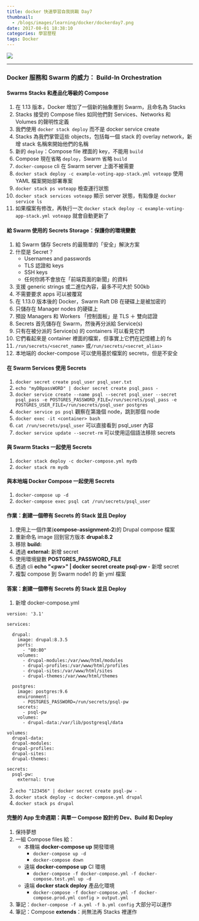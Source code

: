 ```yaml
---
title: docker 快速學習自我挑戰 Day7
thumbnail:
  - /blogs/images/learning/docker/dockerday7.png
date: 2017-08-01 18:38:10
categories: 學習歷程
tags: Docker
---
```

<img src="/blogs/images/learning/docker/dockerday7.png">

***
### Docker 服務和 Swarm 的威力： Build-In Orchestration
#### Swarms Stacks 和產品化等級的 Compose
1. 在 1.13 版本，Docker 增加了一個新的抽象層到 Swarm，且命名為 Stacks
2. Stacks 接受的 Compose files 如同他們對 Services、Networks 和 Volumes 的聲明性定義
3. 我們使用 `docker stack deploy` 而不是 docker service create
4. Stacks 為我們掌管這些 objects，包括每一個 stack 的 overlay network，新增 stack 名稱來開始他們的名稱
5. 新的 `deploy`：Compose file 裡面的 key，不能用 `build`
6. Compose 現在省略 `deploy`，Swarm 省略 `build`
7. `docker-compose` cli 在 Swarm server 上面不被需要
8. `docker stack deploy -c example-voting-app-stack.yml voteapp` 使用 YAML 檔案開始部署專案
9. `docker stack ps voteapp` 檢查運行狀態
10. `docker stack services voteapp` 顯示 server 狀態，有點像是 `docker service ls`
11. 如果檔案有修改，再執行一次 `docker stack deploy -c example-voting-app-stack.yml voteapp` 就會自動更新了
#### 給 Swarm 使用的 Secrets Storage：保護你的環境變數
1. 給 Swarm 儲存 Secrets 的最簡單的「安全」解決方案 
2. 什麼是 Secret？
    - Usernames and passwords
    - TLS 認證和 keys
    - SSH keys
    - 任何你將不會放在「前端頁面的新聞」的資料
3. 支援 generic strings 或二進位內容，最多不可大於 500kb
4. 不需要要求 apps 可以被覆寫
5. 在 1.13.0 版本後的 Docker，Swarm Raft DB 在硬碟上是被加密的
6. 只儲存在 Manager nodes 的硬碟上
7. 預設 Managers 和 Workers 「控制面板」是 TLS ＋ 雙向認證
8. Secrets 首先儲存在 Swarm，然後再分派給 Service(s)
9. 只有在被分派的 Service(s) 的 containers 可以看見它們
10. 它們看起來是 container 裡面的檔案，但事實上它們在記憶體上的 fs
11. `/run/secrets/<secret_name>` 或`/run/secrets/<secret_alias>`
12. 本地端的 docker-compose 可以使用基於檔案的 secrets，但是不安全
#### 在 Swarm Services 使用 Secrets
1. `docker secret create psql_user psql_user.txt`
2. `echo "myDBpassWORD" | docker secret create psql_pass -`
3. `docker service create --name psql --secret psql_user --secret psql_pass -e POSTGRES_PASSWORD_FILE=/run/secrets/psql_pass -e POSTGRES_USER_FILE=/run/secrets/psql_user postgres`
4. `docker service ps psql` 觀察在第幾個 node，跳到那個 node
5. `docker exec -it <container> bash`
6. `cat /run/secrets/psql_user` 可以直接看到 psql_user 內容
7. `docker service update --secret-rm` 可以使用這個語法移除 secrets
#### 與 Swarm Stacks 一起使用 Secrets
1. `docker stack deploy -c docker-compose.yml mydb`
2. `docker stack rm mydb`
#### 與本地端 Docker Compose 一起使用 Secrets
1. `docker-compose up -d`
2. `docker-compose exec psql cat /run/secrets/psql_user`
#### 作業：創建一個帶有 Secrets 的 Stack 並且 Deploy
1. 使用上一個作業(**compose-assignment-2**)的 Drupal compose 檔案
2. 重新命名 image 回到官方版本 **drupal:8.2**
3. 移除 **build:**
4. 透過 **external:** 新增 secret
5. 使用環境變數 **POSTGRES_PASSWORD_FILE**
6. 透過 cli **echo "\<pw\>" | docker secret create psql-pw -** 新增 secret
7. 複製 compose 到 Swarm node1 的 新 yml 檔案
#### 答案：創建一個帶有 Secrets 的 Stack 並且 Deploy
1. 新增 docker-compose.yml
```
version: '3.1'

services:

  drupal:
    image: drupal:8.3.5
    ports:
      - "80:80"
    volumes:
      - drupal-modules:/var/www/html/modules
      - drupal-profiles:/var/www/html/profiles
      - drupal-sites:/var/www/html/sites
      - drupal-themes:/var/www/html/themes

  postgres:
    image: postgres:9.6
    environment:
      - POSTGRES_PASSWORD=/run/secrets/psql-pw
    secrets:
      - psql-pw
    volumes:
      - drupal-data:/var/lib/postgresql/data

volumes:
  drupal-data:
  drupal-modules:
  drupal-profiles:
  drupal-sites:
  drupal-themes:

secrets:
  psql-pw:
    external: true
```
2. `echo "123456" | docker secret create psql-pw -`
3. `docker stack deploy -c docker-compose.yml drupal`
4. `docker stack ps drupal`
#### 完整的 App 生命週期：與單一 Compose 設計的 Dev、Build 和 Deploy
1. 保持夢想
2. 一組 Compose files 給：
    - 本機端 **docker-compose up** 開發環境
        - `docker-compose up -d`
        - `docker-compose down`
    - 遠端 **docker-compose up** CI 環境
        - `docker-compose -f docker-compose.yml -f docker-compose.test.yml up -d`
    - 遠端 **docker stack deploy** 產品化環境
        - `docker-compose -f docker-compose.yml -f docker-compose.prod.yml config > output.yml`
3. 筆記：`docker-compose -f a.yml -f b.yml config` 大部分可以運作
4. 筆記：Compose **extends**：尚無法再 Stacks 裡運作